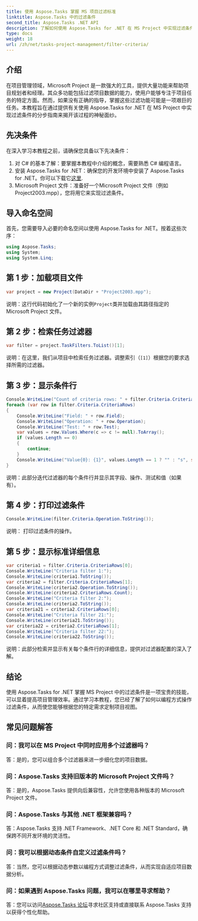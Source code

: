 ```yaml
---
title: 使用 Aspose.Tasks 掌握 MS 项目过滤标准
linktitle: Aspose.Tasks 中的过滤条件
second_title: Aspose.Tasks .NET API
description: 了解如何使用 Aspose.Tasks for .NET 在 MS Project 中实现过滤条件。通过有针对性的数据分析提高项目管理效率。
type: docs
weight: 18
url: /zh/net/tasks-project-management/filter-criteria/
---
```

## 介绍
在项目管理领域，Microsoft Project 是一款强大的工具，提供大量功能来帮助项目规划者和经理。其众多功能包括过滤项目数据的能力，使用户能够专注于项目任务的特定方面。然而，如果没有正确的指导，掌握这些过滤功能可能是一项艰巨的任务。本教程旨在通过提供有关使用 Aspose.Tasks for .NET 在 MS Project 中实现过滤条件的分步指南来揭开该过程的神秘面纱。
## 先决条件
在深入学习本教程之前，请确保您具备以下先决条件：
1. 对 C# 的基本了解：要掌握本教程中介绍的概念，需要熟悉 C# 编程语言。
2. 安装 Aspose.Tasks for .NET：确保您的开发环境中安装了 Aspose.Tasks for .NET。你可以下载它[这里](https://releases.aspose.com/tasks/net/).
3. Microsoft Project 文件：准备好一个Microsoft Project 文件（例如Project2003.mpp），您将用它来实现过滤条件。

## 导入命名空间
首先，您需要导入必要的命名空间以使用 Aspose.Tasks for .NET。按着这些次序：

```csharp
using Aspose.Tasks;
using System;
using System.Linq;

```

## 第 1 步：加载项目文件
```csharp
var project = new Project(DataDir + "Project2003.mpp");
```
说明：这行代码初始化了一个新的实例`Project`类并加载由其路径指定的 Microsoft Project 文件。
## 第 2 步：检索任务过滤器
```csharp
var filter = project.TaskFilters.ToList()[1];
```
说明：在这里，我们从项目中检索任务过滤器。调整索引（`[1]`）根据您的要求选择所需的过滤器。
## 第 3 步：显示条件行
```csharp
Console.WriteLine("Count of criteria rows: " + filter.Criteria.CriteriaRows.Count);
foreach (var row in filter.Criteria.CriteriaRows)
{
    Console.WriteLine("Field: " + row.Field);
    Console.WriteLine("Operation: " + row.Operation);
    Console.WriteLine("Test: " + row.Test);
    var values = row.Values.Where(c => c != null).ToArray();
    if (values.Length == 0)
    {
        continue;
    }
    Console.WriteLine("Value{0}: {1}", values.Length == 1 ? "" : "s", string.Join(", ", values));
}
```
说明：此部分迭代过滤器的每个条件行并显示其字段、操作、测试和值（如果有）。
## 第 4 步：打印过滤条件
```csharp
Console.WriteLine(filter.Criteria.Operation.ToString());
```
说明： 打印过滤条件的操作。
## 第 5 步：显示标准详细信息
```csharp
var criteria1 = filter.Criteria.CriteriaRows[0];
Console.WriteLine("Criteria filter 1:");
Console.WriteLine(criteria1.ToString());
var criteria2 = filter.Criteria.CriteriaRows[1];
Console.WriteLine(criteria2.Operation.ToString());
Console.WriteLine(criteria2.CriteriaRows.Count);
Console.WriteLine("Criteria filter 2:");
Console.WriteLine(criteria2.ToString());
var criteria21 = criteria2.CriteriaRows[0];
Console.WriteLine("Criteria filter 21:");
Console.WriteLine(criteria21.ToString());
var criteria22 = criteria2.CriteriaRows[1];
Console.WriteLine("Criteria filter 22:");
Console.WriteLine(criteria22.ToString());
```
说明：此部分检索并显示有关每个条件行的详细信息，提供对过滤器配置的深入了解。

## 结论
使用 Aspose.Tasks for .NET 掌握 MS Project 中的过滤条件是一项宝贵的技能，可以显着提高项目管理效率。通过学习本教程，您已经了解了如何以编程方式操作过滤条件，从而使您能够根据您的特定需求定制项目视图。
## 常见问题解答
### 问：我可以在 MS Project 中同时应用多个过滤器吗？
答：是的，您可以组合多个过滤器来进一步细化您的项目数据。
### 问：Aspose.Tasks 支持旧版本的 Microsoft Project 文件吗？
答：是的，Aspose.Tasks 提供向后兼容性，允许您使用各种版本的 Microsoft Project 文件。
### 问：Aspose.Tasks 与其他 .NET 框架兼容吗？
答：Aspose.Tasks 支持 .NET Framework、.NET Core 和 .NET Standard，确保跨不同开发环境的灵活性。
### 问：我可以根据动态条件自定义过滤条件吗？
答：当然，您可以根据动态参数以编程方式调整过滤条件，从而实现自适应项目数据分析。
### 问：如果遇到 Aspose.Tasks 问题，我可以在哪里寻求帮助？
答：您可以访问[Aspose.Tasks 论坛](https://forum.aspose.com/c/tasks/15)寻求社区支持或直接联系 Aspose.Tasks 支持以获得个性化帮助。